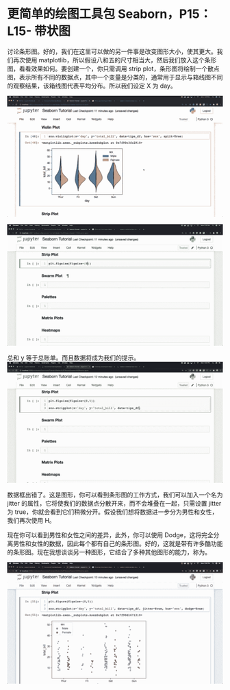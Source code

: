 # 更简单的绘图工具包 Seaborn，P15：L15- 带状图 

讨论条形图。好的，我们在这里可以做的另一件事是改变图形大小，使其更大。我们再次使用 matplotlib，所以假设八和五的尺寸相当大，然后我们放入这个条形图，看看效果如何。要创建一个，你只需调用 strip plot，条形图将绘制一个散点图，表示所有不同的数据点，其中一个变量是分类的，通常用于显示与箱线图不同的观察结果，该箱线图代表平均分布。所以我们设定 X 为 day。

![](img/aa7de4aeb2764a1b96659abb0b40556a_1.png)

![](img/aa7de4aeb2764a1b96659abb0b40556a_2.png)

总和 y 等于总账单。而且数据将成为我们的提示。![](img/aa7de4aeb2764a1b96659abb0b40556a_4.png)

数据框出错了。这是图形，你可以看到条形图的工作方式，我们可以加入一个名为 jitter 的属性，它将使我们的数据点分散开来，而不会堆叠在一起，只需设置 jitter 为 true，你就会看到它们稍微分开。假设我们想将数据进一步分为男性和女性，我们再次使用 H。

现在你可以看到男性和女性之间的差异，此外，你可以使用 Dodge，这将完全分离男性和女性的数据，因此每个都有自己的条形图。好的，这就是带有许多酷功能的条形图。现在我想谈谈另一种图形，它结合了多种其他图形的能力，称为。

![](img/aa7de4aeb2764a1b96659abb0b40556a_6.png)
